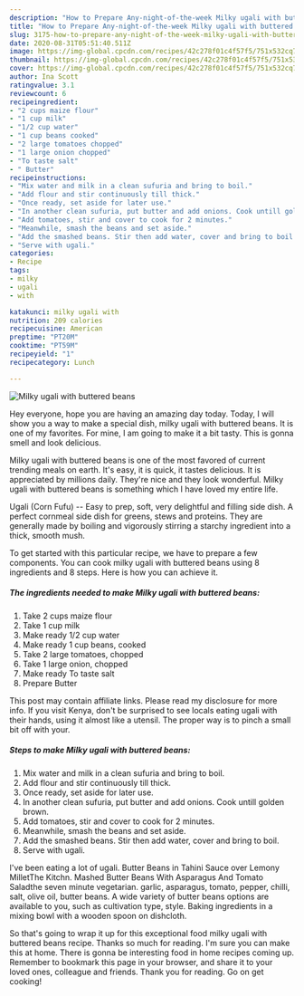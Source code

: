 ```yaml
---
description: "How to Prepare Any-night-of-the-week Milky ugali with buttered beans"
title: "How to Prepare Any-night-of-the-week Milky ugali with buttered beans"
slug: 3175-how-to-prepare-any-night-of-the-week-milky-ugali-with-buttered-beans
date: 2020-08-31T05:51:40.511Z
image: https://img-global.cpcdn.com/recipes/42c278f01c4f57f5/751x532cq70/milky-ugali-with-buttered-beans-recipe-main-photo.jpg
thumbnail: https://img-global.cpcdn.com/recipes/42c278f01c4f57f5/751x532cq70/milky-ugali-with-buttered-beans-recipe-main-photo.jpg
cover: https://img-global.cpcdn.com/recipes/42c278f01c4f57f5/751x532cq70/milky-ugali-with-buttered-beans-recipe-main-photo.jpg
author: Ina Scott
ratingvalue: 3.1
reviewcount: 6
recipeingredient:
- "2 cups maize flour"
- "1 cup milk"
- "1/2 cup water"
- "1 cup beans cooked"
- "2 large tomatoes chopped"
- "1 large onion chopped"
- "To taste salt"
- " Butter"
recipeinstructions:
- "Mix water and milk in a clean sufuria and bring to boil."
- "Add flour and stir continuously till thick."
- "Once ready, set aside for later use."
- "In another clean sufuria, put butter and add onions. Cook untill golden brown."
- "Add tomatoes, stir and cover to cook for 2 minutes."
- "Meanwhile, smash the beans and set aside."
- "Add the smashed beans. Stir then add water, cover and bring to boil."
- "Serve with ugali."
categories:
- Recipe
tags:
- milky
- ugali
- with

katakunci: milky ugali with 
nutrition: 209 calories
recipecuisine: American
preptime: "PT20M"
cooktime: "PT59M"
recipeyield: "1"
recipecategory: Lunch

---
```



![Milky ugali with buttered beans](https://img-global.cpcdn.com/recipes/42c278f01c4f57f5/751x532cq70/milky-ugali-with-buttered-beans-recipe-main-photo.jpg)

Hey everyone, hope you are having an amazing day today. Today, I will show you a way to make a special dish, milky ugali with buttered beans. It is one of my favorites. For mine, I am going to make it a bit tasty. This is gonna smell and look delicious.

Milky ugali with buttered beans is one of the most favored of current trending meals on earth. It's easy, it is quick, it tastes delicious. It is appreciated by millions daily. They're nice and they look wonderful. Milky ugali with buttered beans is something which I have loved my entire life.

Ugali (Corn Fufu) -- Easy to prep, soft, very delightful and filling side dish. A perfect cornmeal side dish for greens, stews and proteins. They are generally made by boiling and vigorously stirring a starchy ingredient into a thick, smooth mush.


To get started with this particular recipe, we have to prepare a few components. You can cook milky ugali with buttered beans using 8 ingredients and 8 steps. Here is how you can achieve it.

<!--inarticleads1-->

##### The ingredients needed to make Milky ugali with buttered beans:

1. Take 2 cups maize flour
1. Take 1 cup milk
1. Make ready 1/2 cup water
1. Make ready 1 cup beans, cooked
1. Take 2 large tomatoes, chopped
1. Take 1 large onion, chopped
1. Make ready To taste salt
1. Prepare  Butter


This post may contain affiliate links. Please read my disclosure for more info. If you visit Kenya, don&#39;t be surprised to see locals eating ugali with their hands, using it almost like a utensil. The proper way is to pinch a small bit off with your. 

<!--inarticleads2-->

##### Steps to make Milky ugali with buttered beans:

1. Mix water and milk in a clean sufuria and bring to boil.
1. Add flour and stir continuously till thick.
1. Once ready, set aside for later use.
1. In another clean sufuria, put butter and add onions. Cook untill golden brown.
1. Add tomatoes, stir and cover to cook for 2 minutes.
1. Meanwhile, smash the beans and set aside.
1. Add the smashed beans. Stir then add water, cover and bring to boil.
1. Serve with ugali.


I&#39;ve been eating a lot of ugali. Butter Beans in Tahini Sauce over Lemony MilletThe Kitchn. Mashed Butter Beans With Asparagus And Tomato Saladthe seven minute vegetarian. garlic, asparagus, tomato, pepper, chilli, salt, olive oil, butter beans. A wide variety of butter beans options are available to you, such as cultivation type, style. Baking ingredients in a mixing bowl with a wooden spoon on dishcloth. 

So that's going to wrap it up for this exceptional food milky ugali with buttered beans recipe. Thanks so much for reading. I'm sure you can make this at home. There is gonna be interesting food in home recipes coming up. Remember to bookmark this page in your browser, and share it to your loved ones, colleague and friends. Thank you for reading. Go on get cooking!
